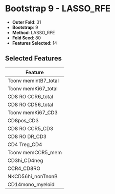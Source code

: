 # Bootstrap 9 - LASSO_RFE

- **Outer Fold**: 31
- **Bootstrap**: 9
- **Method**: LASSO_RFE
- **Fold Seed**: 80
- **Features Selected**: 14

## Selected Features

| Feature |
|---------|
| Tconv memintB7_total |
| Tconv memKi67_total |
| CD8 RO CCR6_total |
| CD8 RO CD56_total |
| Tconv memKi67_CD3 |
| CD8pos_CD3 |
| CD8 RO CCR5_CD3 |
| CD8 RO DR_CD3 |
| CD4 Treg_CD4 |
| Tconv memCCR5_mem |
| CD3hi_CD4neg |
| CCR4_CD8RO |
| NKCD56hi_nonTnonB |
| CD14mono_myeloid |
